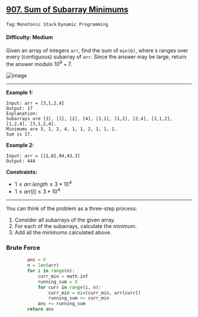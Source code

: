 ## [907. Sum of Subarray Minimums](https://leetcode.com/problems/sum-of-subarray-minimums)

```Tag```: ```Monotonic Stack``` ```Dynamic Programming```

#### Difficulty: Medium

Given an array of integers ```arr```, find the sum of ```min(b)```, where ```b``` ranges over every (contiguous) subarray of ```arr```. Since the answer may be large, return the answer modulo $10^9 + 7$.

![image](https://github.com/quananhle/Python/assets/35042430/b34d62f7-5d0d-424f-b65d-f758c3b212a0)

---

__Example 1:__
```
Input: arr = [3,1,2,4]
Output: 17
Explanation: 
Subarrays are [3], [1], [2], [4], [3,1], [1,2], [2,4], [3,1,2], [1,2,4], [3,1,2,4]. 
Minimums are 3, 1, 2, 4, 1, 1, 2, 1, 1, 1.
Sum is 17.
```

__Example 2:__
```
Input: arr = [11,81,94,43,3]
Output: 444
```

__Constraints:__

- $1 \le arr.length \le 3 * 10^4$
- $1 \le arr[i] \le 3 * 10^4$

---

You can think of the problem as a three-step process:

1. Consider all subarrays of the given array.
2. For each of the subarrays, calculate the minimum.
3. Add all the minimums calculated above.

### Brute Force

```Python
        ans = 0
        n = len(arr)
        for i in range(n):
            curr_min = math.inf
            running_sum = 0
            for curr in range(i, n):
                curr_min = min(curr_min, arr[curr])
                running_sum += curr_min
            ans += running_sum
        return ans
```
